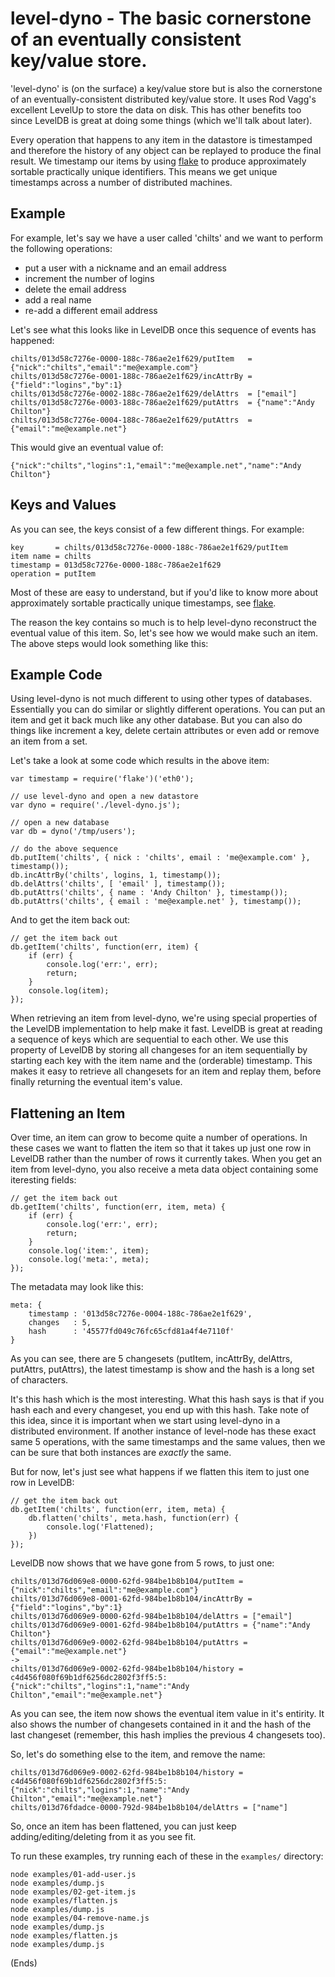 # level-dyno - The basic cornerstone of an eventually consistent key/value store. #

'level-dyno' is (on the surface) a key/value store but is also the cornerstone of an eventually-consistent distributed
key/value store. It uses Rod Vagg's excellent LevelUp to store the data on disk. This has other benefits too since
LevelDB is great at doing some things (which we'll talk about later).

Every operation that happens to any item in the datastore is timestamped and therefore the history of any object can be
replayed to produce the final result. We timestamp our items by using [flake](https://npmjs.org/package/flake) to
produce approximately sortable practically unique identifiers. This means we get unique timestamps across a number of
distributed machines.

## Example ##

For example, let's say we have a user called 'chilts' and we want to perform the following operations:

* put a user with a nickname and an email address
* increment the number of logins
* delete the email address
* add a real name
* re-add a different email address

Let's see what this looks like in LevelDB once this sequence of events has happened:

```
chilts/013d58c7276e-0000-188c-786ae2e1f629/putItem   = {"nick":"chilts","email":"me@example.com"}
chilts/013d58c7276e-0001-188c-786ae2e1f629/incAttrBy = {"field":"logins","by":1}
chilts/013d58c7276e-0002-188c-786ae2e1f629/delAttrs  = ["email"]
chilts/013d58c7276e-0003-188c-786ae2e1f629/putAttrs  = {"name":"Andy Chilton"}
chilts/013d58c7276e-0004-188c-786ae2e1f629/putAttrs  = {"email":"me@example.net"}
```

This would give an eventual value of:

```
{"nick":"chilts","logins":1,"email":"me@example.net","name":"Andy Chilton"}
```

## Keys and Values ##

As you can see, the keys consist of a few different things. For example:

```
key       = chilts/013d58c7276e-0000-188c-786ae2e1f629/putItem
item name = chilts
timestamp = 013d58c7276e-0000-188c-786ae2e1f629
operation = putItem
```

Most of these are easy to understand, but if you'd like to know more about approximately sortable practically unique
timestamps, see [flake](https://npmjs.org/package/flake).

The reason the key contains so much is to help level-dyno reconstruct the eventual value of this item. So, let's see how we would make such an item. The above steps would look something like this:

## Example Code ##

Using level-dyno is not much different to using other types of databases. Essentially you can do similar or slightly
different operations. You can put an item and get it back much like any other database. But you can also do things like
increment a key, delete certain attributes or even add or remove an item from a set.

Let's take a look at some code which results in the above item:

```
var timestamp = require('flake')('eth0');

// use level-dyno and open a new datastore
var dyno = require('./level-dyno.js');

// open a new database
var db = dyno('/tmp/users');

// do the above sequence
db.putItem('chilts', { nick : 'chilts', email : 'me@example.com' }, timestamp());
db.incAttrBy('chilts', logins, 1, timestamp());
db.delAttrs('chilts', [ 'email' ], timestamp());
db.putAttrs('chilts', { name : 'Andy Chilton' }, timestamp());
db.putAttrs('chilts', { email : 'me@example.net' }, timestamp());
```

And to get the item back out:

```
// get the item back out
db.getItem('chilts', function(err, item) {
    if (err) {
        console.log('err:', err);
        return;
    }
    console.log(item);
});
```

When retrieving an item from level-dyno, we're using special properties of the LevelDB implementation to help make it
fast. LevelDB is great at reading a sequence of keys which are sequential to each other. We use this property of
LevelDB by storing all changeses for an item sequentially by starting each key with the item name and the (orderable)
timestamp. This makes it easy to retrieve all changesets for an item and replay them, before finally returning the
eventual item's value.

## Flattening an Item ##

Over time, an item can grow to become quite a number of operations. In these cases we want to flatten the item so that it takes up just one row in LevelDB rather than the number of rows it currently takes. When you get an item from level-dyno, you also receive a meta data object containing some iteresting fields:

```
// get the item back out
db.getItem('chilts', function(err, item, meta) {
    if (err) {
        console.log('err:', err);
        return;
    }
    console.log('item:', item);
    console.log('meta:', meta);
});
```

The metadata may look like this:

```
meta: {
    timestamp : '013d58c7276e-0004-188c-786ae2e1f629',
    changes   : 5,
    hash      : '45577fd049c76fc65cfd81a4f4e7110f'
}
```

As you can see, there are 5 changesets (putItem, incAttrBy, delAttrs, putAttrs, putAttrs), the latest timestamp is show
and the hash is a long set of characters.

It's this hash which is the most interesting. What this hash says is that if you hash each and every changeset, you end
up with this hash. Take note of this idea, since it is important when we start using level-dyno in a distributed
environment. If another instance of level-node has these exact same 5 operations, with the same timestamps and the same
values, then we can be sure that both instances are *exactly* the same.

But for now, let's just see what happens if we flatten this item to just one row in LevelDB:

```
// get the item back out
db.getItem('chilts', function(err, item, meta) {
    db.flatten('chilts', meta.hash, function(err) {
        console.log('Flattened);
    })
});
```

LevelDB now shows that we have gone from 5 rows, to just one:

```
chilts/013d76d069e8-0000-62fd-984be1b8b104/putItem = {"nick":"chilts","email":"me@example.com"}
chilts/013d76d069e8-0001-62fd-984be1b8b104/incAttrBy = {"field":"logins","by":1}
chilts/013d76d069e9-0000-62fd-984be1b8b104/delAttrs = ["email"]
chilts/013d76d069e9-0001-62fd-984be1b8b104/putAttrs = {"name":"Andy Chilton"}
chilts/013d76d069e9-0002-62fd-984be1b8b104/putAttrs = {"email":"me@example.net"}
-> 
chilts/013d76d069e9-0002-62fd-984be1b8b104/history = c4d456f080f69b1df6256dc2802f3ff5:5:{"nick":"chilts","logins":1,"name":"Andy Chilton","email":"me@example.net"}
```

As you can see, the item now shows the eventual item value in it's entirity. It also shows the number of changesets
contained in it and the hash of the last changeset (remember, this hash implies the previous 4 changesets too).

So, let's do something else to the item, and remove the name:

```
chilts/013d76d069e9-0002-62fd-984be1b8b104/history = c4d456f080f69b1df6256dc2802f3ff5:5:{"nick":"chilts","logins":1,"name":"Andy Chilton","email":"me@example.net"}
chilts/013d76fdadce-0000-792d-984be1b8b104/delAttrs = ["name"]
```

So, once an item has been flattened, you can just keep adding/editing/deleting from it as you see fit.

To run these examples, try running each of these in the ```examples/``` directory:

```
node examples/01-add-user.js
node examples/dump.js
node examples/02-get-item.js
node examples/flatten.js
node examples/dump.js
node examples/04-remove-name.js
node examples/dump.js
node examples/flatten.js
node examples/dump.js
```

(Ends)
